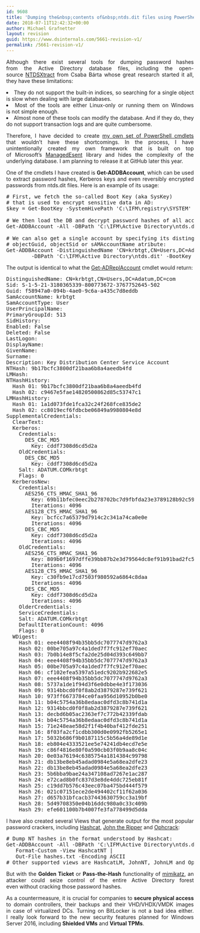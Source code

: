 ```yaml
---
id: 9608
title: 'Dumping the&nbsp;contents of&nbsp;ntds.dit files using PowerShell'
date: 2018-07-11T12:42:32+00:00
author: Michael Grafnetter
layout: revision
guid: https://www.dsinternals.com/5661-revision-v1/
permalink: /5661-revision-v1/
---
```

<p style="text-align: justify;">
  Although&nbsp;there exist several tools for&nbsp;dumping password hashes from&nbsp;the&nbsp;Active Directory database files, including the&nbsp;open-source <a href="http://www.ntdsxtract.com/">NTDSXtract</a> from&nbsp;Csaba Bárta whose great research started it all, they have these limitations:
</p>

<li style="text-align: justify;">
  They do&nbsp;not support the&nbsp;built-in indices, so&nbsp;searching for&nbsp;a&nbsp;single object is&nbsp;slow when&nbsp;dealing with large databases.
</li>
<li style="text-align: justify;">
  Most of&nbsp;the tools are either Linux-only or&nbsp;running them on Windows is&nbsp;not simple enough.
</li>
<li style="text-align: justify;">
  Almost none of&nbsp;these tools can modify the&nbsp;database. And if they do, they do&nbsp;not support transaction logs and&nbsp;are quite cumbersome.
</li>

<p style="text-align: justify;">
  Therefore, I&nbsp;have decided to&nbsp;create <a href="https://www.dsinternals.com/en/list-of-cmdlets-in-the-dsinternals-module/">my own set of&nbsp;PowerShell cmdlets</a> that&nbsp;wouldn&#8217;t have these shortcomings. In&nbsp;the&nbsp;process, I&nbsp;have unintentionally created my own framework that&nbsp;is&nbsp;built on top of&nbsp;Microsoft&#8217;s <a href="https://managedesent.codeplex.com/">ManagedEsent</a> library and&nbsp;hides the&nbsp;complexity of&nbsp;the underlying database. I&nbsp;am planning to&nbsp;release it at GitHub later this year.
</p>

<p style="text-align: justify;">
  One of&nbsp;the cmdlets I&nbsp;have created is&nbsp;<strong>Get-ADDBAccount</strong>, which&nbsp;can be used to&nbsp;extract password hashes, Kerberos keys and&nbsp;even&nbsp;reversibly encrypted passwords from&nbsp;ntds.dit files. Here is&nbsp;an example of&nbsp;its usage:
</p>

<pre class="lang:ps decode:true"># First, we fetch the&nbsp;so-called Boot Key (aka SysKey)
# that&nbsp;is&nbsp;used to&nbsp;encrypt sensitive data in&nbsp;AD:
$key = Get-BootKey -SystemHivePath 'C:\IFM\registry\SYSTEM'

# We then load the&nbsp;DB and&nbsp;decrypt password hashes of&nbsp;all accounts:
Get-ADDBAccount -All -DBPath 'C:\IFM\Active Directory\ntds.dit' -BootKey $key 

# We can also get a&nbsp;single account by&nbsp;specifying its distinguishedName,
# objectGuid, objectSid or&nbsp;sAMAccountName atribute:
Get-ADDBAccount -DistinguishedName 'CN=krbtgt,CN=Users,DC=Adatum,DC=com' `
        -DBPath 'C:\IFM\Active Directory\ntds.dit' -BootKey $key 
</pre>

<p style="text-align: justify;">
  The&nbsp;output is&nbsp;identical to&nbsp;what the <a href="https://www.dsinternals.com/en/retrieving-active-directory-passwords-remotely/">Get-ADReplAccount</a> cmdlet would return:
</p>

<pre class="nums:false lang:default highlight:0 decode:true">DistinguishedName: CN=krbtgt,CN=Users,DC=Adatum,DC=com
Sid: S-1-5-21-3180365339-800773672-3767752645-502
Guid: f58947a0-094b-4ae0-9c6a-a435c7d8eddb
SamAccountName: krbtgt
SamAccountType: User
UserPrincipalName:
PrimaryGroupId: 513
SidHistory:
Enabled: False
Deleted: False
LastLogon:
DisplayName:
GivenName:
Surname:
Description: Key Distribution Center Service Account
NTHash: 9b17bcfc3800df21baa6b8a4aeedb4fd
LMHash:
NTHashHistory:
  Hash 01: 9b17bcfc3800df21baa6b8a4aeedb4fd
  Hash 02: c9467e5fae14820500862d85c53747c1
LMHashHistory:
  Hash 01: 1a1d073fde1fca32c24f268fce835de2
  Hash 02: cc8019ecf6fdbcbe06849a9980804e8d
SupplementalCredentials:
  ClearText:
  Kerberos:
    Credentials:
      DES_CBC_MD5
        Key: cddf7308d6cd5d2a
    OldCredentials:
      DES_CBC_MD5
        Key: cddf7308d6cd5d2a
    Salt: ADATUM.COMkrbtgt
    Flags: 0
  KerberosNew:
    Credentials:
      AES256_CTS_HMAC_SHA1_96
        Key: 69b11bfec0eec2b278702bc7d9fbfda23e3789128b92c59955e69932a457533b
        Iterations: 4096
      AES128_CTS_HMAC_SHA1_96
        Key: bcfcc7a65379d7914c2c341a74ca0e0e
        Iterations: 4096
      DES_CBC_MD5
        Key: cddf7308d6cd5d2a
        Iterations: 4096
    OldCredentials:
      AES256_CTS_HMAC_SHA1_96
        Key: 809b0f1697dffe39bb87b2e3d79564dc8ef91b91bad2fc51abc444e42c7e88d9
        Iterations: 4096
      AES128_CTS_HMAC_SHA1_96
        Key: c30fb9e17cd7503f980592a6864c8daa
        Iterations: 4096
      DES_CBC_MD5
        Key: cddf7308d6cd5d2a
        Iterations: 4096
    OlderCredentials:
    ServiceCredentials:
    Salt: ADATUM.COMkrbtgt
    DefaultIterationCount: 4096
    Flags: 0
  WDigest:
    Hash 01: eee4408f94b35bb5dc7077747d9762a3
    Hash 02: 00be705a97c4a1ded7f7fc912ef70aec
    Hash 03: 7b0b14e8f5cfa2de25d04d393c649bb7
    Hash 04: eee4408f94b35bb5dc7077747d9762a3
    Hash 05: 00be705a97c4a1ded7f7fc912ef70aec
    Hash 06: cf102efea5397a51edc9202b922682e5
    Hash 07: eee4408f94b35bb5dc7077747d9762a3
    Hash 08: 5737a1de1f94d3f6e0dbbe4e3f173036
    Hash 09: 9314bbcd0f0f8ab2d3879287e739f621
    Hash 10: 973ff6673784ce0faa956d10952b0be0
    Hash 11: b04c5754a36b8edaac0dfd3c8b741d1a
    Hash 12: 9314bbcd0f0f8ab2d3879287e739f621
    Hash 13: decbd6b05ac2363ef7c772b42339fdab
    Hash 14: b04c5754a36b8edaac0dfd3c8b741d1a
    Hash 15: 71e248eae58d2f1f4b40baf412fde251
    Hash 16: 8f03fa2cf1cdbb300d0e0992fb5265e1
    Hash 17: 5032b686f9b0187115c5b56a4de89d1e
    Hash 18: eb804e4333521ee5e74241db4ecd7e5e
    Hash 19: c86f4816e80f0a590cb03f0b9aa8c04c
    Hash 20: 0e03a76194c6385754a1814384c99798
    Hash 21: db13be8eb45adad0984e5a68ea2dfe23
    Hash 22: db13be8eb45adad0984e5a68ea2dfe23
    Hash 23: 5b6bba9bae24a347108ad7267e1ac287
    Hash 24: e72cad8b0fc837d3e8de4ddc725eb81f
    Hash 25: c19dd7b576c43eec07ba475bd444f579
    Hash 26: 021c07151ece2de494402cf11f62a036
    Hash 27: d657b31bfcacb37443630759cc3a19bf
    Hash 28: 5d49708350e04b16ddc980a0c33c409b
    Hash 29: efe601100b7b4007fe3fa778499d5dda</pre>

<p style="text-align: justify;">
  I&nbsp;have also created several Views that&nbsp;generate output for&nbsp;the&nbsp;most popular password crackers, including <a href="http://hashcat.net/oclhashcat/">Hashcat</a>, <a href="http://www.openwall.com/john/">John the&nbsp;Ripper</a> and&nbsp;<a href="http://ophcrack.sourceforge.net/">Ophcrack</a>:
</p>

<pre class="lang:ps decode:true "># Dump NT hashes in&nbsp;the&nbsp;format understood by&nbsp;Hashcat:
Get-ADDBAccount -All -DBPath 'C:\IFM\Active Directory\ntds.dit' -BootKey $key |
   Format-Custom -View HashcatNT |
   Out-File hashes.txt -Encoding ASCII
# Other supported views are HashcatLM, JohnNT, JohnLM and&nbsp;Ophcrack.
</pre>

<p style="text-align: justify;">
  But&nbsp;with the&nbsp;<strong>Golden Ticket</strong> or&nbsp;<strong>Pass-the-Hash</strong> functionality of&nbsp;<a href="http://blog.gentilkiwi.com/mimikatz">mimikatz</a>, an attacker could seize control of&nbsp;the entire Active Directory forest even&nbsp;without cracking those password hashes.
</p>

<p style="text-align: justify;">
  As&nbsp;a&nbsp;countermeasure, it is&nbsp;crucial for&nbsp;companies to <strong>secure physical access</strong> to&nbsp;domain controllers, their backups and&nbsp;their VHD/VHDX/VMDK images in&nbsp;case of&nbsp;virtualized DCs. Turning on BitLocker is&nbsp;not a&nbsp;bad idea either. I&nbsp;really look forward to&nbsp;the new security features planned for&nbsp;Windows Server 2016, including <strong>Shielded VMs</strong> and&nbsp;<strong>Virtual TPMs</strong>.
</p>